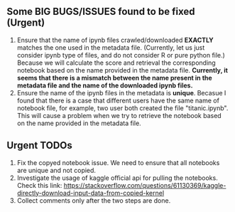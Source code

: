 ## Some BIG BUGS/ISSUES found to be fixed (Urgent)

1. Ensure that the name of ipynb files crawled/downloaded **EXACTLY** matches the one used in the metadata file. (Currently, let us just consider ipynb type of files, and do not consider R or pure python file.) Because we will calculate the score and retrieval the corresponding notebook based on the name provided in the metadata file. **Currently, it seems that there is a mismatch between the name present in the metadata file and the name of the downloaded ipynb files.**
2. Ensure the name of the ipynb files in the metadata is **unique**. Becasue I found that there is a case that different users have the same name of notebook file, for example, two user both created the file "titanic.ipynb". This will cause a problem when we try to retrieve the notebook based on the name provided in the metadata file. 



## Urgent TODOs
1. Fix the copyed notebook issue. We need to ensure that all notebooks are unique and not copied.
2. Investigate the usage of kaggle official api for pulling the notebooks.
     Check this link: https://stackoverflow.com/questions/61130369/kaggle-directly-download-input-data-from-copied-kernel
3. Collect comments only after the two steps are done.
